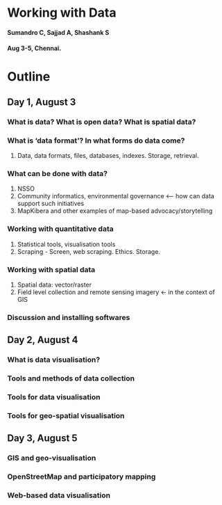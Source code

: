 Working with Data
=====================
#### Sumandro C, Sajjad A, Shashank S
#### Aug 3-5, Chennai.

Outline
============

Day 1, August 3
---------------
### What is data? What is open data? What is spatial data?

### What is ‘data format’? In what forms do data come?
1. Data, data formats, files, databases, indexes. Storage, retrieval. 

### What can be done with data?
1. NSSO
2. Community informatics, environmental governance <-- how can data support such initiatives
3. MapKibera and other examples of map-based advocacy/storytelling

### Working with quantitative data
1. Statistical tools, visualisation tools
2. Scraping - Screen, web scraping. Ethics. Storage.

### Working with spatial data
1. Spatial data: vector/raster
2. Field level collection and remote sensing imagery <- in the context of GIS

### Discussion and installing softwares

Day 2, August 4
----------------
### What is data visualisation?
### Tools and methods of data collection
### Tools for data visualisation
### Tools for geo-spatial visualisation

Day 3, August 5
----------------
### GIS and geo-visualisation
### OpenStreetMap and participatory mapping
### Web-based data visualisation